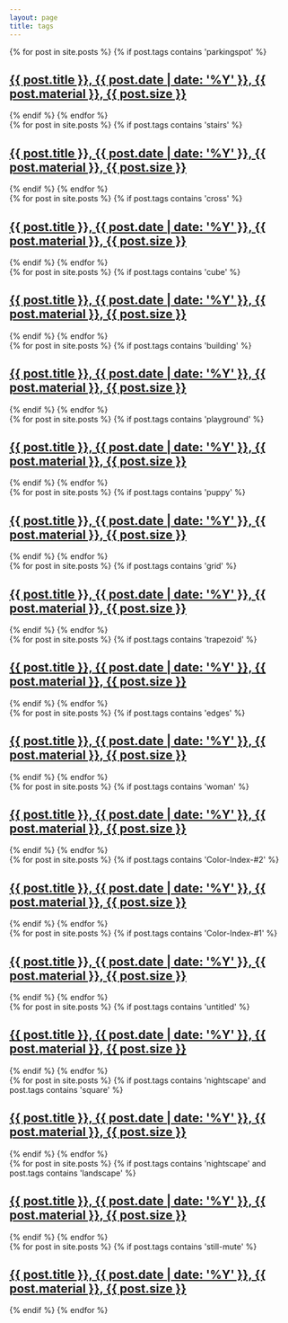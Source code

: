 ```yaml
---
layout: page
title: tags
---
```

<div class = "posts">
<!--parkingspot section-->
<article>
    {% for post in site.posts %} <!-- 포스트 전체 리스트를 호출한다 -->
      {% if post.tags contains 'parkingspot' %} <!-- 호출된 포스트 리스트 중 'parkingspot' 태그가 포함된 포스트를 걸러낸다 -->
        <h1><a href="{{ site.baseurl }}{{ post.url }}">{{ post.title }}, {{ post.date | date: '%Y' }}, {{ post.material }}, {{ post.size }}</a></h1>
      {% endif  %}
    {% endfor %}
</article>

<!--stairs section-->
<article>
    {% for post in site.posts %}
      {% if post.tags contains 'stairs' %}
        <h1><a href="{{ site.baseurl }}{{ post.url }}">{{ post.title }}, {{ post.date | date: '%Y' }}, {{ post.material }}, {{ post.size }}</a></h1>
      {% endif  %}
    {% endfor %}
</article>

<!--cross section-->
<article>
    {% for post in site.posts %}
      {% if post.tags contains 'cross' %}
        <h1><a href="{{ site.baseurl }}{{ post.url }}">{{ post.title }}, {{ post.date | date: '%Y' }}, {{ post.material }}, {{ post.size }}</a></h1>
      {% endif  %}
    {% endfor %}
</article>

<!--cube section-->
<article>
    {% for post in site.posts %}
      {% if post.tags contains 'cube' %}
        <h1><a href="{{ site.baseurl }}{{ post.url }}">{{ post.title }}, {{ post.date | date: '%Y' }}, {{ post.material }}, {{ post.size }}</a></h1>
      {% endif  %}
    {% endfor %}
</article>

<!--building section-->
<article>
    {% for post in site.posts %}
      {% if post.tags contains 'building' %}
        <h1><a href="{{ site.baseurl }}{{ post.url }}">{{ post.title }}, {{ post.date | date: '%Y' }}, {{ post.material }}, {{ post.size }}</a></h1>
      {% endif  %}
    {% endfor %}
</article>

<!--playground section-->
<article>
    {% for post in site.posts %}
      {% if post.tags contains 'playground' %}
        <h1><a href="{{ site.baseurl }}{{ post.url }}">{{ post.title }}, {{ post.date | date: '%Y' }}, {{ post.material }}, {{ post.size }}</a></h1>
      {% endif  %}
    {% endfor %}
</article>

<!--puppy section-->
<article>
    {% for post in site.posts %}
      {% if post.tags contains 'puppy' %}
        <h1><a href="{{ site.baseurl }}{{ post.url }}">{{ post.title }}, {{ post.date | date: '%Y' }}, {{ post.material }}, {{ post.size }}</a></h1>
      {% endif  %}
    {% endfor %}
</article>

<!--grid section-->
<article>
    {% for post in site.posts %}
      {% if post.tags contains 'grid' %}
        <h1><a href="{{ site.baseurl }}{{ post.url }}">{{ post.title }}, {{ post.date | date: '%Y' }}, {{ post.material }}, {{ post.size }}</a></h1>
      {% endif  %}
    {% endfor %}
</article>

<!--trapezoid section-->
<article>
    {% for post in site.posts %}
      {% if post.tags contains 'trapezoid' %}
        <h1><a href="{{ site.baseurl }}{{ post.url }}">{{ post.title }}, {{ post.date | date: '%Y' }}, {{ post.material }}, {{ post.size }}</a></h1>
      {% endif  %}
    {% endfor %}
</article>

<!--edges section-->
<article>
    {% for post in site.posts %}
      {% if post.tags contains 'edges' %}
        <h1><a href="{{ site.baseurl }}{{ post.url }}">{{ post.title }}, {{ post.date | date: '%Y' }}, {{ post.material }}, {{ post.size }}</a></h1>
      {% endif  %}
    {% endfor %}
</article>

<!--woman section-->
<article>
    {% for post in site.posts %}
      {% if post.tags contains 'woman' %}
        <h1><a href="{{ site.baseurl }}{{ post.url }}">{{ post.title }}, {{ post.date | date: '%Y' }}, {{ post.material }}, {{ post.size }}</a></h1>
      {% endif  %}
    {% endfor %}
</article>

<!--Color-Index-#2 section-->
<article>
    {% for post in site.posts %}
      {% if post.tags contains 'Color-Index-#2' %}
        <h1><a href="{{ site.baseurl }}{{ post.url }}">{{ post.title }}, {{ post.date | date: '%Y' }}, {{ post.material }}, {{ post.size }}</a></h1>
      {% endif  %}
    {% endfor %}
</article>

<!--stairs section-->
<article>
    {% for post in site.posts %}
      {% if post.tags contains 'Color-Index-#1' %}
        <h1><a href="{{ site.baseurl }}{{ post.url }}">{{ post.title }}, {{ post.date | date: '%Y' }}, {{ post.material }}, {{ post.size }}</a></h1>
      {% endif  %}
    {% endfor %}
</article>

<!--untitled section-->
<article>
    {% for post in site.posts %}
      {% if post.tags contains 'untitled' %}
        <h1><a href="{{ site.baseurl }}{{ post.url }}">{{ post.title }}, {{ post.date | date: '%Y' }}, {{ post.material }}, {{ post.size }}</a></h1>
      {% endif  %}
    {% endfor %}
</article>

<!--nightscape section-->
<article>
    {% for post in site.posts %}
      {% if post.tags contains 'nightscape' and post.tags contains 'square'  %}
        <h1><a href="{{ site.baseurl }}{{ post.url }}">{{ post.title }}, {{ post.date | date: '%Y' }}, {{ post.material }}, {{ post.size }}</a></h1>
      {% endif  %}
    {% endfor %}
</article>

<!--nightscape section-->
<article>
    {% for post in site.posts %}
      {% if post.tags contains 'nightscape' and post.tags contains 'landscape' %}
        <h1><a href="{{ site.baseurl }}{{ post.url }}">{{ post.title }}, {{ post.date | date: '%Y' }}, {{ post.material }}, {{ post.size }}</a></h1>
      {% endif  %}
    {% endfor %}
</article>

<!--still mute section-->
<article>
    {% for post in site.posts %}
      {% if post.tags contains 'still-mute' %}
        <h1><a href="{{ site.baseurl }}{{ post.url }}">{{ post.title }}, {{ post.date | date: '%Y' }}, {{ post.material }}, {{ post.size }}</a></h1>
      {% endif  %}
    {% endfor %}
</article>
</div>
